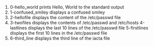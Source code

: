 1. 0-hello_world prints Hello, World to the standard output
2. 1-confused_smiley displays a confused smiley
3. 2-hellofile displays the content of the /etc/passwd file
4. 3-twofiles displays the contents of /etc/passwd and /etc/hosts
4-lastlines displays the last 10 lines of the /etc/passwd file
5-firstlines displays the first 10 lines in the /etc/passwd file
7. 6-third_line displays the third line of the iacta file
